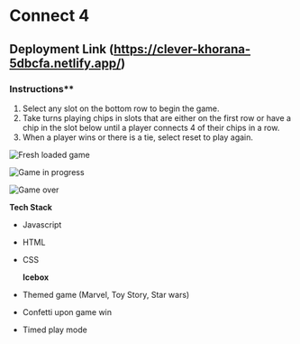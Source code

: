 # Connect 4 

## Deployment Link (https://clever-khorana-5dbcfa.netlify.app/)

### Instructions**
1. Select any slot on the bottom row to begin the game.
2. Take turns playing chips in slots that are either on the first row or have a chip in the slot below until a player connects 4 of their chips in a row.
3. When a player wins or there is a tie, select reset to play again.


![Fresh loaded game](https://i.imgur.com/iM5UrQl.png)

![Game in progress](https://i.imgur.com/lN4ftcl.png)

![Game over](https://i.imgur.com/eKMBI0f.png)

  **Tech Stack**
- Javascript
- HTML
- CSS

  **Icebox**
- Themed game (Marvel, Toy Story, Star wars)
- Confetti upon game win
- Timed play mode

